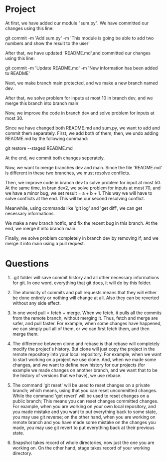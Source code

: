 # Project

At first, we have added our module "sum.py". We have committed our changes using this line:

git commit -m 'Add sum.py' -m 'This module is going be able to add two numbers and show the result to the user'

After that, we have updated 'README.md',and committed our changes using this line:

git commit -m 'Update README.md' -m 'New information has been added to README'

Next, we make branch main protected, and we make a new branch named dev.

After that, we solve problem for inputs at most 10 in branch dev, and we merge this branch into branch main

Now, we improve the code in branch dev and solve problem for inputs at most 30.

Since we have changed both README.md and sum.py, we want to add and commit them separately. First, we add both of them; then, we undo adding README.md by the following command:

git restore --staged README.md

At the end, we commit both changes seperately.

Now, we want to merge branches dev and main. Since the file 'README.md' is different in these two branches, we must resolve conflicts.

Then, we improve code in branch dev to solve problem for input at most 50. At the same time, in bran dev2, we solve problem for inputs at most 70, and we have a minor bug, we set result = a + b + 1. This way we will have to solve conflicts at the end. This will be our second resolving conflict.

Meanwhile, using commands like 'git log' and 'get diff', we can get necessary informations.

We make a new branch hotfix, and fix the recent bug in this branch. At the end, we merge it into branch main.

Finally, we solve problem completely in branch dev by removing if; and we merge it into main using a pull request.

# Questions

1. .git folder will save commit history and all other necessary informations for git. In one word, everything that git does, it will do by this folder.

2. The atomicity of commits and pull requests means that they will either be done entirely or nothing will change at all. Also they can be reverted without any side effect.

3. In one word pull = fetch + merge. When we fetch, it pulls all the commits from the remote branch, without merging it. Thus, fetch and merge are safer, and pull faster. For example, when some changes have happened, we can simply pull all of them, or we can first fetch them, and then merge them.

4. The difference between clone and rebase is that rebase will completely modify the project's history. But clone will just copy the project in the remote repository into your local repository. For example, when we want to start working on a project we use clone. And, when we made some changes, and we want to define new history for our projects (for example we made changes on another branch, and we want that to be the history of versions that we have), we use rebase.

5. The command 'git reset' will be used to reset changes on a private branch; which means, using that you can reset uncommitted changes. While the command 'get revert' will be used to reset changes on a public branch; This means you can reset changes committed changes. For example, when you are working on your own local repository, and you made mistake and you want to put everything back to some state, you may use git reverse; on the other hand, when you are working on remote branch and you have made some mistake on the changes you made, you may use git revert to put everything back at their previous state.

6. Snapshot takes record of whole directories, now just the one you are working on. On the other hand, stage takes record of your working directory.
